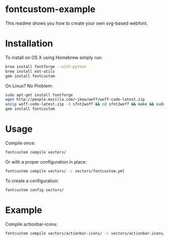 # fontcustom-example
This readme shows you how to create your own svg-based webfont.

# Installation
To install on OS X using Homebrew simply run:
```sh
brew install fontforge --with-python
brew install eot-utils
gem install fontcustom
```

On Linux? No Problem:
```sh
sudo apt-get install fontforge
wget http://people.mozilla.com/~jkew/woff/woff-code-latest.zip
unzip woff-code-latest.zip -d sfnt2woff && cd sfnt2woff && make && sudo mv sfnt2woff /usr/local/bin/
gem install fontcustom
```

# Usage
Compile once:
```sh
fontcustom compile vectors/
```
Or with a proper configuration in place:
```sh
fontcustom compile vectors/ -c vectors/fontcustom.yml
```
To create a configuration:
```sh
fontcustom config vectors/
```

# Example
Compile actionbar-icons:
```sh
fontcustom compile vectors/actionbar-icons/ -c vectors/actionbar-icons/fontcustom.yml
```